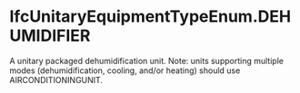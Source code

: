 IfcUnitaryEquipmentTypeEnum.DEHUMIDIFIER
========================================
A unitary packaged dehumidification unit. Note: units supporting multiple
modes (dehumidification, cooling, and/or heating) should use
AIRCONDITIONINGUNIT.


